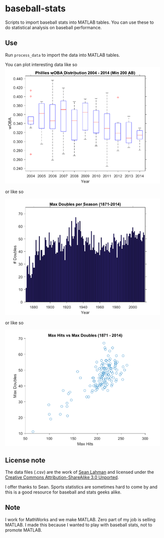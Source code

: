 # baseball-stats
Scripts to import baseball stats into MATLAB tables. You can use these to do statistical analysis on baseball performance.

## Use
Run ```process_data``` to import the data into MATLAB tables. 

You can plot interesting data like so
![Phillies wOBA Plot 2004-2014](https://raw.githubusercontent.com/gehrhorn/baseball-stats/master/images/Phillies%20wOBA.png)

or like so

![Doubles over time](https://raw.githubusercontent.com/gehrhorn/baseball-stats/master/images/doublesovertime.png)

or like so

![Max hits vs. max doubles](https://raw.githubusercontent.com/gehrhorn/baseball-stats/master/images/maxhitsvsmaxdoubles.png)

## License note
The data files (.csv) are the work of [Sean Lahman](http://www.seanlahman.com/baseball-archive/statistics/) and licensed under the [Creative Commons Attribution-ShareAlike 3.0 Unported](http://creativecommons.org/licenses/by-sa/3.0/). 

I offer thanks to Sean. Sports statistics are sometimes hard to come by and this is a good resource for baseball and stats geeks alike.

## Note
I work for MathWorks and we make MATLAB. Zero part of my job is selling MATLAB. I made this because I wanted to play with baseball stats, not to promote MATLAB.
